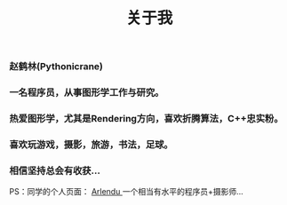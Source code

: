 ﻿---
layout: page
title: 关于我 
---
<h3>赵鹤林(Pythonicrane)</h3>  

<h3>一名程序员，从事图形学工作与研究。</h3> 
<p>
<h3>热爱图形学，尤其是Rendering方向，喜欢折腾算法，C++忠实粉。</h3> 
<p>
<h3>喜欢玩游戏，摄影，旅游，书法，足球。</h3> 
<h3>相信坚持总会有收获...</h3> 

<p>

PS：同学的个人页面：
<a target="_blank" href="http://www.arlendu.com/"> Arlendu </a>
一个相当有水平的程序员+摄影师...

<p>




<p> 

<p> 

<p> 


